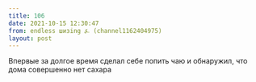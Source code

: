 ```yaml
---
title: 106
date: 2021-10-15 12:30:47
from: endless шизing ⍼ (channel1162404975)
layout: post
---
```


Впервые за долгое время сделал себе попить чаю и обнаружил, что дома совершенно нет сахара

